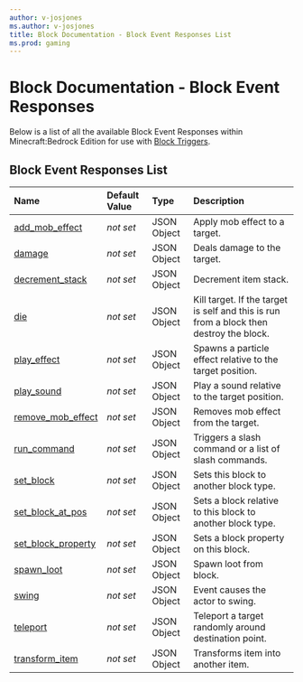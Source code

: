 ```yaml
---
author: v-josjones
ms.author: v-josjones
title: Block Documentation - Block Event Responses List
ms.prod: gaming
---
```


# Block Documentation - Block Event Responses

Below is a list of all the available Block Event Responses within Minecraft:Bedrock Edition for use with [Block Triggers](BlockTriggerList.md).

## Block Event Responses List

|Name |Default Value  |Type  |Description  |
|:----------|:----------|:----------|:----------|
|[add_mob_effect](BlockEvents/minecraftBlock_add_mob_effect.md)|*not set* | JSON Object| Apply mob effect to a target.|
|[damage](BlockEvents/minecraftBlock_damage.md)|*not set* | JSON Object| Deals damage to the target.|
|[decrement_stack](BlockEvents/minecraftBlock_decrement_stack.md)|*not set* | JSON Object|  Decrement item stack. |
|[die](BlockEvents/minecraftBlock_die.md)|*not set* | JSON Object|  Kill target. If the target is self and this is run from a block then destroy the block.|
|[play_effect](BlockEvents/minecraftBlock_play_effect.md)|*not set* | JSON Object| Spawns a particle effect relative to the target position.|
|[play_sound](BlockEvents/minecraftBlock_play_sound.md)|*not set* | JSON Object| Play a sound relative to the target position. |
|[remove_mob_effect](BlockEvents/minecraftBlock_remove_mob_effect.md)|*not set* | JSON Object| Removes mob effect from the target.|
|[run_command](BlockEvents/minecraftBlock_run_command.md)|*not set* | JSON Object| Triggers a slash command or a list of slash commands.|
|[set_block](BlockEvents/minecraftBlock_set_block.md)|*not set* | JSON Object| Sets this block to another block type.|
|[set_block_at_pos](BlockEvents/minecraftBlock_set_block_at_pos.md)|*not set* | JSON Object| Sets a block relative to this block to another block type.|
|[set_block_property](BlockEvents/minecraftBlock_set_block_property.md)|*not set* | JSON Object| Sets a block property on this block.|
|[spawn_loot](BlockEvents/minecraftBlock_spawn_loot.md)|*not set* | JSON Object| Spawn loot from block.|
|[swing](BlockEvents/minecraftBlock_swing.md)|*not set* | JSON Object|  Event causes the actor to swing. |
|[teleport](BlockEvents/minecraftBlock_teleport.md)|*not set* | JSON Object|  Teleport a target randomly around destination point.|
|[transform_item](BlockEvents/minecraftBlock_transform_item.md)|*not set* | JSON Object|  Transforms item into another item.|
